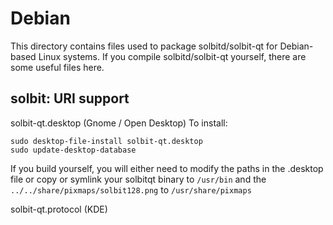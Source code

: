 
Debian
====================
This directory contains files used to package solbitd/solbit-qt
for Debian-based Linux systems. If you compile solbitd/solbit-qt yourself, there are some useful files here.

## solbit: URI support ##


solbit-qt.desktop  (Gnome / Open Desktop)
To install:

	sudo desktop-file-install solbit-qt.desktop
	sudo update-desktop-database

If you build yourself, you will either need to modify the paths in
the .desktop file or copy or symlink your solbitqt binary to `/usr/bin`
and the `../../share/pixmaps/solbit128.png` to `/usr/share/pixmaps`

solbit-qt.protocol (KDE)
